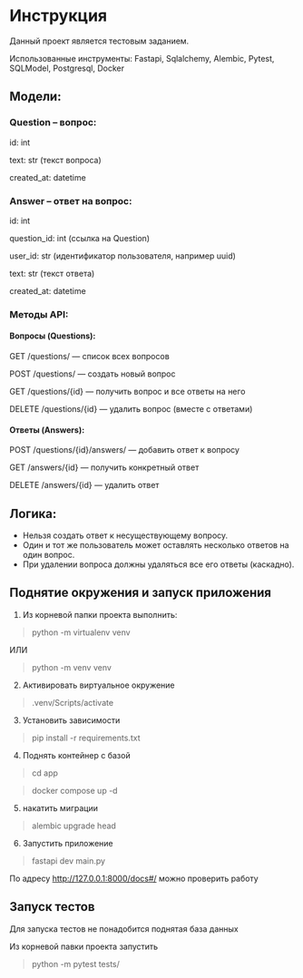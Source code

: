 # Инструкция

Данный проект является тестовым заданием. 

Использованные инструменты: Fastapi, Sqlalchemy, Alembic, Pytest, SQLModel, Postgresql, Docker

## Модели:
### Question – вопрос:
id: int

text: str (текст вопроса)

created_at: datetime


### Answer – ответ на вопрос:
id: int

question_id: int (ссылка на Question)

user_id: str (идентификатор пользователя, например uuid)

text: str (текст ответа)

created_at: datetime


### Методы API:

#### Вопросы (Questions):
GET /questions/ — список всех вопросов

POST /questions/ — создать новый вопрос

GET /questions/{id} — получить вопрос и все ответы на него

DELETE /questions/{id} — удалить вопрос (вместе с ответами)


#### Ответы (Answers):
POST /questions/{id}/answers/ — добавить ответ к вопросу

GET /answers/{id} — получить конкретный ответ

DELETE /answers/{id} — удалить ответ


## Логика:
- Нельзя создать ответ к несуществующему вопросу.
- Один и тот же пользователь может оставлять несколько ответов на один вопрос.
- При удалении вопроса должны удаляться все его ответы (каскадно).


## Поднятие окружения и запуск приложения

1. Из корневой папки проекта выполнить:
> python -m virtualenv venv

ИЛИ
> python -m venv venv

2. Активировать виртуальное окружение

> .venv/Scripts/activate

3.  Установить зависимости

> pip install -r requirements.txt

4. Поднять контейнер с базой

> cd app

> docker compose up -d

5. накатить миграции

> alembic upgrade head

6. Запустить приложение

> fastapi dev main.py

По адресу http://127.0.0.1:8000/docs#/ можно проверить работу

## Запуск тестов

Для запуска тестов не понадобится поднятая база данных

Из корневой павки проекта запустить

> python -m pytest tests/